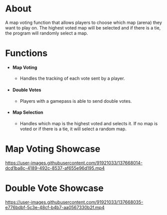 # About
A map voting function that allows players to choose which map (arena) they want to play on. The highest voted map will be selected and if there is a tie, the program will randomly select a map.

# Functions
* #### Map Voting
  * Handles the tracking of each vote sent by a player.
* #### Double Votes
  * Players with a gamepass is able to send double votes.
* #### Map Selection 
  * Handles which map is the highest voted and selects it. If no map is voted or if there is a tie, it will select a random map.

# Map Voting Showcase
https://user-images.githubusercontent.com/91921033/137668014-dcd1ba8c-4189-492c-8537-af655e96d195.mp4


# Double Vote Showcase
https://user-images.githubusercontent.com/91921033/137668035-e776bdbf-5c3e-48cf-b4b7-aa0567330b2f.mp4



